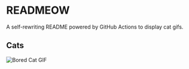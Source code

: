 # READMEOW

A self-rewriting README powered by GitHub Actions to display cat gifs.

## Cats

![Bored Cat GIF](https://media0.giphy.com/media/v1.Y2lkPTlhY2QwMmRhNHh2dmE2Yjd2c24yaWx2dTU5b3Nma2MxdWViazFwNGhpeWk2dDB6eSZlcD12MV9naWZzX3NlYXJjaCZjdD1n/mlvseq9yvZhba/200.gif)
